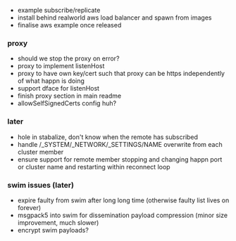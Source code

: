 * example subscribe/replicate
* install behind realworld aws load balancer and spawn from images
* finalise aws example once released

### proxy

* should we stop the proxy on error?
* proxy to implement listenHost
* proxy to have own key/cert such that proxy can be https independently of what happn is doing
* support dface for listenHost
* finish proxy section in main readme
* allowSelfSignedCerts config huh?

### later

* hole in stabalize, don't know when the remote has subscribed
* handle /_SYSTEM/_NETWORK/_SETTINGS/NAME overwrite from each cluster member
* ensure support for remote member stopping and changing happn port or cluster name and restarting within reconnect loop

### swim issues (later)

* expire faulty from swim after long long time (otherwise faulty list lives on forever)
* msgpack5 into swim for dissemination payload compression (minor size improvement, much slower)
* encrypt swim payloads?
